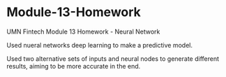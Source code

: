 # Module-13-Homework
UMN Fintech Module 13 Homework - Neural Network

Used nueral networks deep learning to make a predictive model.

Used two alternative sets of inputs and neural nodes to generate different results, aiming to be more accurate in the end.
